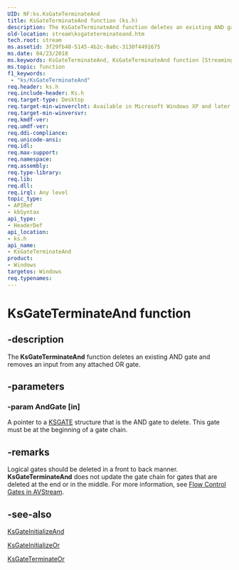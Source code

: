 ```yaml
---
UID: NF:ks.KsGateTerminateAnd
title: KsGateTerminateAnd function (ks.h)
description: The KsGateTerminateAnd function deletes an existing AND gate and removes an input from any attached OR gate.
old-location: stream\ksgateterminateand.htm
tech.root: stream
ms.assetid: 3f29fb48-5145-4b2c-8a0c-3130f4491675
ms.date: 04/23/2018
ms.keywords: KsGateTerminateAnd, KsGateTerminateAnd function [Streaming Media Devices], avfunc_e8c3af46-fdb4-4e95-8473-12e1fadff072.xml, ks/KsGateTerminateAnd, stream.ksgateterminateand
ms.topic: function
f1_keywords:
 - "ks/KsGateTerminateAnd"
req.header: ks.h
req.include-header: Ks.h
req.target-type: Desktop
req.target-min-winverclnt: Available in Microsoft Windows XP and later operating systems and DirectX 8.0 and later DirectX versions.
req.target-min-winversvr: 
req.kmdf-ver: 
req.umdf-ver: 
req.ddi-compliance: 
req.unicode-ansi: 
req.idl: 
req.max-support: 
req.namespace: 
req.assembly: 
req.type-library: 
req.lib: 
req.dll: 
req.irql: Any level
topic_type:
- APIRef
- kbSyntax
api_type:
- HeaderDef
api_location:
- ks.h
api_name:
- KsGateTerminateAnd
product:
- Windows
targetos: Windows
req.typenames: 
---
```


# KsGateTerminateAnd function


## -description


The<b> KsGateTerminateAnd</b> function deletes an existing AND gate and removes an input from any attached OR gate.


## -parameters




### -param AndGate [in]

A pointer to a <a href="https://docs.microsoft.com/windows-hardware/drivers/ddi/ks/ns-ks-_ksgate">KSGATE</a> structure that is the AND gate to delete. This gate must be at the beginning of a gate chain.


## -remarks



Logical gates should be deleted in a front to back manner. <b>KsGateTerminateAnd</b> does not update the gate chain for gates that are deleted at the end or in the middle. For more information, see <a href="https://docs.microsoft.com/windows-hardware/drivers/stream/flow-control-gates-in-avstream">Flow Control Gates in AVStream</a>. 




## -see-also




<a href="https://docs.microsoft.com/windows-hardware/drivers/ddi/ks/nf-ks-ksgateinitializeand">KsGateInitializeAnd</a>



<a href="https://docs.microsoft.com/windows-hardware/drivers/ddi/ks/nf-ks-ksgateinitializeor">KsGateInitializeOr</a>



<a href="https://docs.microsoft.com/windows-hardware/drivers/ddi/ks/nf-ks-ksgateterminateor">KsGateTerminateOr</a>
 

 

